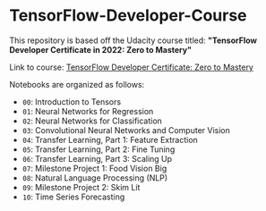 # TensorFlow-Developer-Course

This repository is based off the Udacity course titled: **"TensorFlow Developer Certificate in 2022: Zero to Mastery"**

Link to course: [TensorFlow Developer Certificate: Zero to Mastery](https://www.udemy.com/share/104ssS3@p2f3v_X-jHBajcO0K_iG8E3WyJu164IQGb20Ma_LazwTBDwFwc4GyKpyZZVP4cHGEA==/)

Notebooks are organized as follows:
* `00`: Introduction to Tensors
* `01`: Neural Networks for Regression
* `02`: Neural Networks for Classification
* `03`: Convolutional Neural Networks and Computer Vision
* `04`: Transfer Learning, Part 1: Feature Extraction
* `05`: Transfer Learning, Part 2: Fine Tuning
* `06`: Transfer Learning, Part 3: Scaling Up
* `07`: Milestone Project 1: Food Vision Big
* `08`: Natural Language Processing (NLP)
* `09`: Milestone Project 2: Skim Lit
* `10`: Time Series Forecasting